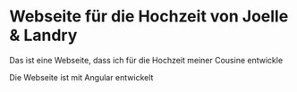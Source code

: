 # Webseite für die Hochzeit von Joelle & Landry
Das ist eine Webseite, dass ich für die Hochzeit meiner Cousine entwickle

Die Webseite ist mit Angular entwickelt
